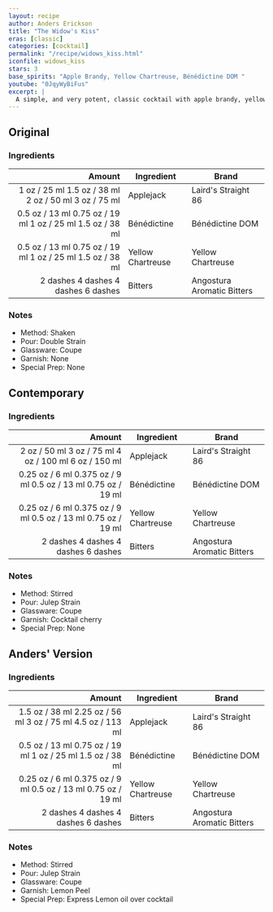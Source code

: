 ```yaml
---
layout: recipe
author: Anders Erickson
title: "The Widow's Kiss"
eras: [classic]
categories: [cocktail]
permalink: "/recipe/widows_kiss.html"
iconfile: widows_kiss
stars: 3
base_spirits: "Apple Brandy, Yellow Chartreuse, Bénédictine DOM "
youtube: "0JqyWyBiFus"
excerpt: |
  A simple, and very potent, classic cocktail with apple brandy, yellow Chartreuse and Benedictine.
---
```


<div class="subrecipe" markdown="1">

## Original

### Ingredients

|   Amount | Ingredient        | Brand                      |
| -------: | ----------------- | -------------------------- |
|     <span class="onex active">1 oz / 25 ml</span> <span class="onehalfx">1.5 oz / 38 ml</span> <span class="twox">2 oz / 50 ml</span> <span class="threex">3 oz / 75 ml</span> | Applejack         | Laird's Straight 86        |
|   <span class="onex active">0.5 oz / 13 ml</span> <span class="onehalfx">0.75 oz / 19 ml</span> <span class="twox">1 oz / 25 ml</span> <span class="threex">1.5 oz / 38 ml</span> | Bénédictine       | Bénédictine DOM            |
|   <span class="onex active">0.5 oz / 13 ml</span> <span class="onehalfx">0.75 oz / 19 ml</span> <span class="twox">1 oz / 25 ml</span> <span class="threex">1.5 oz / 38 ml</span> | Yellow Chartreuse | Yellow Chartreuse          |
| <span class="onex active">2 dashes</span> <span class="onehalfx">4 dashes</span> <span class="twox">4 dashes</span> <span class="threex">6 dashes</span>  | Bitters           | Angostura Aromatic Bitters |

### Notes

- Method: Shaken
- Pour: Double Strain
- Glassware: Coupe
- Garnish: None
- Special Prep: None

</div>
<div class="subrecipe" markdown="1">

## Contemporary

### Ingredients

|   Amount | Ingredient        | Brand                      |
| -------: | ----------------- | -------------------------- |
|     <span class="onex active">2 oz / 50 ml</span> <span class="onehalfx">3 oz / 75 ml</span> <span class="twox">4 oz / 100 ml</span> <span class="threex">6 oz / 150 ml</span> | Applejack         | Laird's Straight 86        |
|  <span class="onex active">0.25 oz / 6 ml</span> <span class="onehalfx">0.375 oz / 9 ml</span> <span class="twox">0.5 oz / 13 ml</span> <span class="threex">0.75 oz / 19 ml</span> | Bénédictine       | Bénédictine DOM            |
|  <span class="onex active">0.25 oz / 6 ml</span> <span class="onehalfx">0.375 oz / 9 ml</span> <span class="twox">0.5 oz / 13 ml</span> <span class="threex">0.75 oz / 19 ml</span> | Yellow Chartreuse | Yellow Chartreuse          |
| <span class="onex active">2 dashes</span> <span class="onehalfx">4 dashes</span> <span class="twox">4 dashes</span> <span class="threex">6 dashes</span>  | Bitters           | Angostura Aromatic Bitters |

### Notes

- Method: Stirred
- Pour: Julep Strain
- Glassware: Coupe
- Garnish: Cocktail cherry
- Special Prep: None

</div>
<div class="subrecipe" markdown="1">

## Anders' Version

### Ingredients

|   Amount | Ingredient        | Brand                      |
| -------: | ----------------- | -------------------------- |
|   <span class="onex active">1.5 oz / 38 ml</span> <span class="onehalfx">2.25 oz / 56 ml</span> <span class="twox">3 oz / 75 ml</span> <span class="threex">4.5 oz / 113 ml</span> | Applejack         | Laird's Straight 86        |
|   <span class="onex active">0.5 oz / 13 ml</span> <span class="onehalfx">0.75 oz / 19 ml</span> <span class="twox">1 oz / 25 ml</span> <span class="threex">1.5 oz / 38 ml</span> | Bénédictine       | Bénédictine DOM            |
|  <span class="onex active">0.25 oz / 6 ml</span> <span class="onehalfx">0.375 oz / 9 ml</span> <span class="twox">0.5 oz / 13 ml</span> <span class="threex">0.75 oz / 19 ml</span> | Yellow Chartreuse | Yellow Chartreuse          |
| <span class="onex active">2 dashes</span> <span class="onehalfx">4 dashes</span> <span class="twox">4 dashes</span> <span class="threex">6 dashes</span>  | Bitters           | Angostura Aromatic Bitters |

### Notes

- Method: Stirred
- Pour: Julep Strain
- Glassware: Coupe
- Garnish: Lemon Peel
- Special Prep: Express Lemon oil over cocktail

</div>
